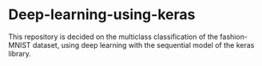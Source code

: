 # Deep-learning-using-keras
This repository is decided on the multiclass classification of the fashion-MNIST dataset, using deep learning with the sequential model of the keras library.
